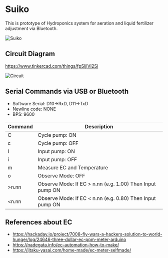 Suiko
====================================
This is prototype of Hydroponics system for aeration and liquid fertilizer adjustment via Bluetooth.

![Suiko](https://user-images.githubusercontent.com/3187220/93475749-f6f32680-f933-11ea-9229-4175fcb4df4b.jpeg)


Circuit Diagram
------------------------------------
https://www.tinkercad.com/things/fpSljIVI2Si

![Circuit](https://user-images.githubusercontent.com/3187220/93266167-a620e800-f7e4-11ea-939b-ee56c9987325.png)


Serial Commands via USB or Bluetooth
------------------------------------
- Software Serial: D10->RxD, D11->TxD
- Newline code: NONE
- BPS: 9600

| Command | Description |
| --- | --- |
| C | Cycle pump: ON |
| c | Cycle pump: OFF |
| I | Input pump: ON |
| i | Input pump: OFF |
| m | Measure EC and Temperature |
| o | Observe Mode: OFF |
| &gt;n.nn | Observe Mode: If EC &gt; n.nn (e.g. 1.00) Then Input pump ON |
| &lt;n.nn | Observe Mode: If EC &lt; n.nn (e.g. 0.80) Then Input pump ON |


References about EC
------------------------------------
- https://hackaday.io/project/7008-fly-wars-a-hackers-solution-to-world-hunger/log/24646-three-dollar-ec-ppm-meter-arduino
- https://nadegata.info/ec-automation-how-to-make/
- https://jitaku-yasai.com/home-made/ec-meter-selfmade/
